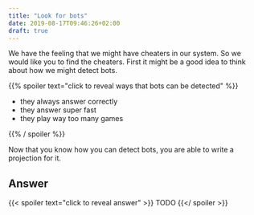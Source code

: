```yaml
---
title: "Look for bots"
date: 2019-08-17T09:46:26+02:00
draft: true
---
```


We have the feeling that we might have cheaters in our system. So we would like you to find the cheaters.
First it might be a good idea to think about how we might detect bots.

{{% spoiler text="click to reveal ways that bots can be detected" %}}

- they always answer correctly
- they answer super fast
- they play way too many games

{{% / spoiler %}}

Now that you know how you can detect bots, you are able to write a projection for it.

## Answer

{{< spoiler text="click to reveal answer" >}}
TODO
{{</ spoiler >}}


